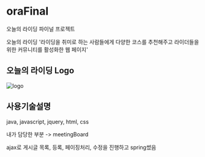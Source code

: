 # oraFinal
오늘의 라이딩 파이널 프로젝트

오늘의 라이딩
'라이딩을 취미로 하는 사람들에게 다양한 코스를 추천해주고 라이더들을 위한 커뮤니티를 활성화한 웹 페이지'

## 오늘의 라이딩 Logo
![logo](https://user-images.githubusercontent.com/69250105/102057557-6d1f0080-3e31-11eb-8c15-9faf74fad800.png)

## 사용기술설명
java, javascript, jquery, html, css

내가 담당한 부분 -> meetingBoard

ajax로 게시글 목록, 등록, 페이징처리, 수정을 진행하고 spring썼음
